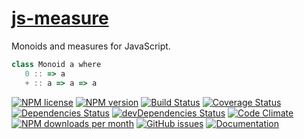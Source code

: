 [js-measure](http://aureooms.github.io/js-measure)
==

Monoids and measures for JavaScript.

```js
class Monoid a where
   0 :: => a
   + :: a => a => a
```

[![NPM license](http://img.shields.io/npm/l/@aureooms/js-measure.svg?style=flat)](https://raw.githubusercontent.com/aureooms/js-measure/master/LICENSE)
[![NPM version](http://img.shields.io/npm/v/@aureooms/js-measure.svg?style=flat)](https://www.npmjs.org/package/@aureooms/js-measure)
[![Build Status](http://img.shields.io/travis/aureooms/js-measure.svg?style=flat)](https://travis-ci.org/aureooms/js-measure)
[![Coverage Status](http://img.shields.io/coveralls/aureooms/js-measure.svg?style=flat)](https://coveralls.io/r/aureooms/js-measure)
[![Dependencies Status](http://img.shields.io/david/aureooms/js-measure.svg?style=flat)](https://david-dm.org/aureooms/js-measure#info=dependencies)
[![devDependencies Status](http://img.shields.io/david/dev/aureooms/js-measure.svg?style=flat)](https://david-dm.org/aureooms/js-measure#info=devDependencies)
[![Code Climate](http://img.shields.io/codeclimate/github/aureooms/js-measure.svg?style=flat)](https://codeclimate.com/github/aureooms/js-measure)
[![NPM downloads per month](http://img.shields.io/npm/dm/@aureooms/js-measure.svg?style=flat)](https://www.npmjs.org/package/@aureooms/js-measure)
[![GitHub issues](http://img.shields.io/github/issues/aureooms/js-measure.svg?style=flat)](https://github.com/aureooms/js-measure/issues)
[![Documentation](https://aureooms.github.io/js-measure/badge.svg)](https://aureooms.github.io/js-measure/source.html)
